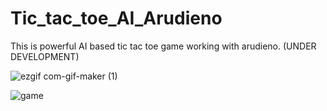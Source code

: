 # Tic_tac_toe_AI_Arudieno
This is powerful AI based tic tac toe game working with arudieno.
(UNDER DEVELOPMENT)


![ezgif com-gif-maker (1)](https://user-images.githubusercontent.com/71844334/107122976-ff3b0680-68c0-11eb-9426-8601fa624f18.gif)

![game](https://user-images.githubusercontent.com/71844334/107122361-56d77300-68bd-11eb-86fd-45ba44d2c2f1.png)



